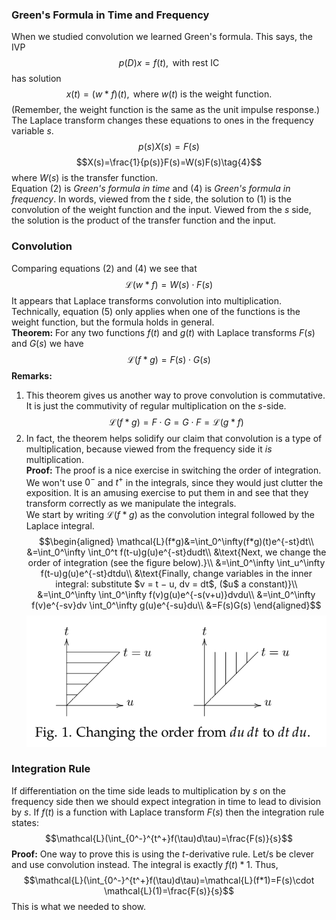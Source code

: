### Green's Formula in Time and Frequency
When we studied convolution we learned Green's formula. This says, the IVP
$$p(D)x=f(t), \text{ with rest IC}\tag{1}$$
has solution
$$x(t)=(w*f)(t), \text{ where $w(t)$ is the weight function.}\tag{2}$$
(Remember, the weight function is the same as the unit impulse response.)  
The Laplace transform changes these equations to ones in the frequency variable $s$.
$$p(s)X(s)=F(s)\tag{3}$$
$$X(s)=\frac{1}{p(s)}F(s)=W(s)F(s)\tag{4}$$
where $W(s)$ is the transfer function.  
Equation $(2)$ is *Green's formula in time* and $(4)$ is *Green's formula in frequency*. In words, viewed from the $t$ side, the solution to $(1)$ is the convolution of the weight function and the input. Viewed from the $s$ side, the solution is the product of the transfer function and the input.

### Convolution
Comparing equations $(2)$ and $(4)$ we see that
$$\mathcal{L}(w*f)=W(s)\cdot F(s)\tag{5}$$
It appears that Laplace transforms convolution into multiplication. Technically, equation $(5)$ only applies when one of the functions is the weight function, but the formula holds in general.  
**Theorem:** For any two functions $f(t)$ and $g(t)$ with Laplace transforms $F(s)$ and $G(s)$ we have
$$\mathcal{L}(f*g)=F(s)\cdot G(s)\tag{6}$$
**Remarks:**
1. This theorem gives us another way to prove convolution is commutative. It is just the commutivity of regular multiplication on the $s$-side.
$$\mathcal{L}(f*g)=F\cdot G=G\cdot F=\mathcal{L}(g*f)$$
2. In fact, the theorem helps solidify our claim that convolution is a type of multiplication, because viewed from the frequency side it *is* multiplication.  
**Proof:** The proof is a nice exercise in switching the order of integration. We won't use $0^-$ and $t^+$ in the integrals, since they would just clutter the exposition. It is an amusing exercise to put them in and see that they transform correctly as we manipulate the integrals.  
We start by writing $\mathcal{L}(f*g)$ as the convolution integral followed by the Laplace integral.  
$$\begin{aligned}
\mathcal{L}(f*g)&=\int_0^\infty(f*g)(t)e^{-st}dt\\
&=\int_0^\infty \int_0^t f(t-u)g(u)e^{-st}dudt\\
&\text{Next, we change the order of integration (see the figure below).}\\
&=\int_0^\infty \int_u^\infty f(t-u)g(u)e^{-st}dtdu\\
&\text{Finally, change variables in the inner integral: substitute $v = t − u, dv =
dt$, ($u$ a constant)}\\
&=\int_0^\infty \int_0^\infty f(v)g(u)e^{-s(v+u)}dvdu\\
&=\int_0^\infty f(v)e^{-sv}dv \int_0^\infty g(u)e^{-su}du\\
&=F(s)G(s)
\end{aligned}$$
![](pic310401.png)

### Integration Rule
If differentiation on the time side leads to multiplication by $s$ on the frequency side then we should expect integration in time to lead to division by $s$. If $f(t)$ is a function with Laplace transform $F(s)$ then the integration rule states:
$$\mathcal{L}(\int_{0^-}^{t^+}f(\tau)d\tau)=\frac{F(s)}{s}$$
**Proof:** One way to prove this is using the $t$-derivative rule. Let/s be clever and use convolution instead. The integral is exactly $f(t)*1$. Thus,
$$\mathcal{L}(\int_{0^-}^{t^+}f(\tau)d\tau)=\mathcal{L}(f*1)=F(s)\cdot \mathcal{L}(1)=\frac{F(s)}{s}$$
This is what we needed to show.
